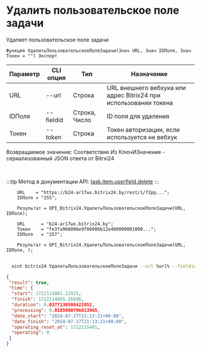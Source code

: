 ﻿---
sidebar_position: 5
---

# Удалить пользовательское поле задачи
 Удаляет пользовательское поле задачи



`Функция УдалитьПользовательскоеПолеЗадачи(Знач URL, Знач IDПоля, Знач Токен = "") Экспорт`

  | Параметр | CLI опция | Тип | Назначение |
  |-|-|-|-|
  | URL | --url | Строка | URL внешнего вебхука или адрес Bitrix24 при использовании токена |
  | IDПоля | --fieldid | Строка, Число | ID поля для удаления |
  | Токен | --token | Строка | Токен авторизации, если используется не вебхук |

  
  Возвращаемое значение:   Соответствие Из КлючИЗначение - сериализованный JSON ответа от Bitrxi24

<br/>

:::tip
Метод в документации API: [task.item.userfield.delete](https://dev.1c-bitrix.ru/rest_help/tasks/task/userfield/delete.php)
:::
<br/>


```bsl title="Пример кода"
    URL    = "https://b24-ar17wx.bitrix24.by/rest/1/f2pp...";
    IDПоля = "255";

    Результат = OPI_Bitrix24.УдалитьПользовательскоеПолеЗадачи(URL, IDПоля);

    URL      = "b24-ar17wx.bitrix24.by";
    Токен    = "fe3fa966006e9f06006b12e400000001000...";
    IDПоля   = "257";

    Результат = OPI_Bitrix24.УдалитьПользовательскоеПолеЗадачи(URL, IDПоля, );
```



```sh title="Пример команды CLI"
    
  oint bitrix24 УдалитьПользовательскоеПолеЗадачи --url %url% --fieldid %fieldid% --token %token%

```

```json title="Результат"
{
 "result": true,
 "time": {
  "start": 1722114801.22925,
  "finish": 1722114801.26696,
  "duration": 0.0377130508422852,
  "processing": 0.0185980796813965,
  "date_start": "2024-07-27T21:13:21+00:00",
  "date_finish": "2024-07-27T21:13:21+00:00",
  "operating_reset_at": 1722115401,
  "operating": 0
 }
}
```
